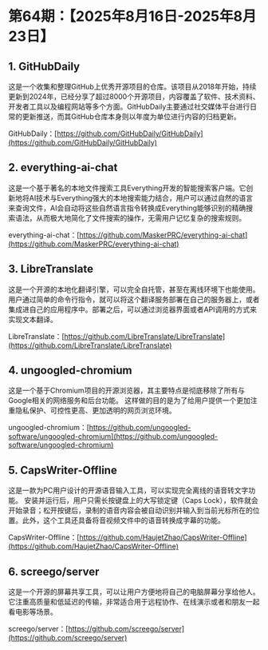 # 第64期：【2025年8月16日-2025年8月23日】

## 1. GitHubDaily

这是一个收集和整理GitHub上优秀开源项目的仓库。该项目从2018年开始，持续更新到2024年，已经分享了超过8000个开源项目，内容覆盖了软件、技术资料、开发者工具以及编程网站等多个方面。GitHubDaily主要通过社交媒体平台进行日常的更新推送，而其GitHub仓库本身则以年度为单位进行内容的归档更新。

GitHubDaily：[https://github.com/GitHubDaily/GitHubDaily](https://github.com/GitHubDaily/GitHubDaily)

## 2. everything-ai-chat
这是一个基于著名的本地文件搜索工具Everything开发的智能搜索客户端。它创新地将AI技术与Everything强大的本地搜索能力结合，用户可以通过自然的语言来查询文件，AI会自动将这些自然语言指令转换成Everything能够识别的精确搜索语法，从而极大地简化了文件搜索的操作，无需用户记忆复杂的搜索规则。

everything-ai-chat：[https://github.com/MaskerPRC/everything-ai-chat](https://github.com/MaskerPRC/everything-ai-chat)

## 3. LibreTranslate
这是一个开源的本地化翻译引擎，可以完全自托管，甚至在离线环境下也能使用。 用户通过简单的命令行指令，就可以将这个翻译服务部署在自己的服务器上，或者集成进自己的应用程序中。部署之后，可以通过浏览器界面或者API调用的方式来实现文本翻译。

LibreTranslate：[https://github.com/LibreTranslate/LibreTranslate](https://github.com/LibreTranslate/LibreTranslate)

## 4. ungoogled-chromium
这是一个基于Chromium项目的开源浏览器，其主要特点是彻底移除了所有与Google相关的网络服务和后台功能。 这样做的目的是为了给用户提供一个更加注重隐私保护、可控性更高、更加透明的网页浏览环境。

ungoogled-chromium：[https://github.com/ungoogled-software/ungoogled-chromium](https://github.com/ungoogled-software/ungoogled-chromium)

## 5. CapsWriter-Offline
这是一款为PC用户设计的开源语音输入工具，可以实现完全离线的语音转文字功能。 安装并运行后，用户只需长按键盘上的大写锁定键（Caps Lock），软件就会开始录音；松开按键后，录制的语音内容会被自动识别并输入到当前光标所在的位置。此外，这个工具还具备将音视频文件中的语音转换成字幕的功能。

CapsWriter-Offline：[https://github.com/HaujetZhao/CapsWriter-Offline](https://github.com/HaujetZhao/CapsWriter-Offline)

## 6. screego/server
这是一个开源的屏幕共享工具，可以让用户方便地将自己的电脑屏幕分享给他人。 它注重高质量和低延迟的传输，非常适合用于远程协作、在线演示或者和朋友一起看电影等场景。

screego/server：[https://github.com/screego/server](https://github.com/screego/server)
